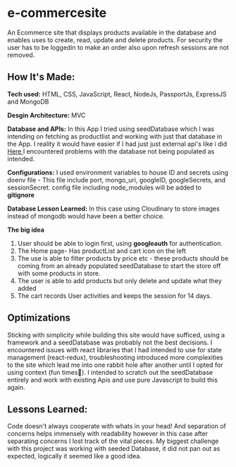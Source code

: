 # e-commercesite
<p> An Ecommerce site that displays products available in the database and enables uses to create, read, update and delete products. For security the user has to be loggedin to make an order also upon refresh sessions are not removed.</p>

## How It's Made:

**Tech used:** HTML, CSS, JavaScript, React,  NodeJs, PassportJs, ExpressJS and MongoDB

**Desgin Architecture:** MVC

**Database and APIs:** In this App I tried using seedDatabase which I was intending on fetching as productlist and working with just that database in the App. I reality it would have easier if I had just just external api's like i did <a href= "https://github.com/Felicia-Mayeyane/PantryPal-App"> Here </a> I encountered problems with the database not being populated as intended.

**Configurations:** I used environment variables to house ID and secrets using doenv file - This file include port, mongo_uri, googleID, googleSecrets,  and sessionSecret.
config file including node_modules will be added to **gitignore**


**Database Lesson Learned:** In this case using Cloudinary to store  images instead of mongodb would have been a better choice.

**The big idea**

1. User should be able to login first, using **googleauth** for authentication.
2. The Home page- Has productList and cart icon on the left
3. The use is able to filter products by price etc - these products should be coming from an already populated seedDatabase to start the store off with some products in store.
4. The user is able to add products but only delete and update what they added
5. The cart records User activities and keeps the session for 14 days.


## Optimizations

Sticking with simplicity while building this site would have sufficed, using a framework and a seedDatabase was probably not the best decisions. I encountered issues with react libraries that I had intended to use for state management (react-redux), troubleshooting introduced more complexities to the site which lead me into one rabbit hole after another until I opted for using context (fun times🥶). I intended to scratch out the seedDatabase entirely and work with existing Apis and use pure Javascript to build this again.

## Lessons Learned:

Code doesn't always cooperate with whats in your head! And separation of concerns helps immensely with readability however in this case after separating concerns I lost track of the vital pieces. My biggest challenge with this project was working with seeded Database, it did not pan out as expected, logically it seemed like a good idea.
